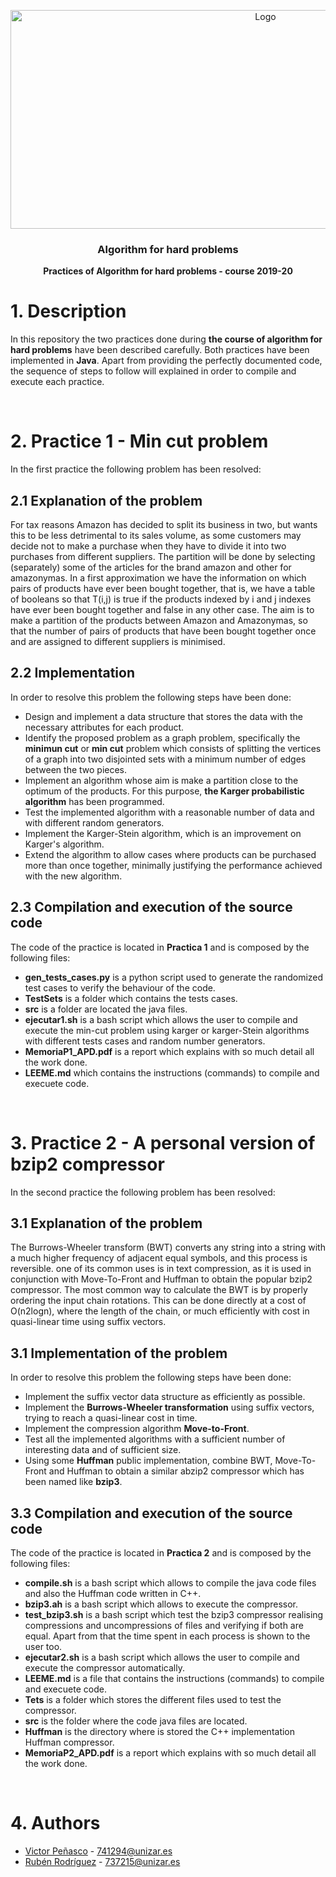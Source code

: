 <p align="center">
  <a href="https://example.com/">
    <img src="https://i.ibb.co/FDqDVjR/Logo-APD.png" alt="Logo" width=800 height=350>
  </a>

  <h3 align="center">Algorithm for hard problems</h3>

  <p align="center">
    <b>Practices of Algorithm for hard problems - course 2019-20</b> <br>
  </p>
</p>

# 1. Description

In this repository the two practices done during **the course of algorithm for hard problems** have been described 
carefully. Both practices have been implemented in **Java**. Apart from providing the perfectly documented code, the sequence 
of steps to follow will explained in order to compile and execute each practice.

&nbsp;

# 2. Practice 1 - Min cut problem

In the first practice the following problem has been resolved:

## 2.1 Explanation of the problem

For tax reasons Amazon has decided to split its business in two, but wants this to be less detrimental to its sales volume, as 
some customers may decide not to make a purchase when they have to divide it into two purchases from different suppliers. The
partition will be done by selecting (separately) some of the articles for the brand amazon and other for amazonymas. In 
a first approximation we have the information on which pairs of products have ever been bought together, that is, we have a 
table of booleans so that T(i,j) is true if the products indexed by i and j indexes have ever been bought together and false in 
any other case. The aim is to make a partition of the products between Amazon and Amazonymas, so that the number of pairs of 
products that have been bought together once and are assigned to different suppliers is minimised.

## 2.2 Implementation

In order to resolve this problem the following steps have been done:

* Design and implement a data structure that stores the data with the necessary attributes for each product. 
* Identify the proposed problem as a graph problem, specifically the **minimun cut** or **min cut** problem which consists of
  splitting the vertices of a graph into two disjointed sets with a minimum number of edges between the two pieces.
* Implement an algorithm whose aim is make a partition close to the optimum of the products. For this purpose, 
  **the Karger probabilistic algorithm** has been programmed.
* Test the implemented algorithm with a reasonable number of data and with different random generators.
* Implement the Karger-Stein algorithm, which is an improvement on Karger's algorithm.
* Extend the algorithm to allow cases where products can be purchased more than once together, minimally justifying the
  performance achieved with the new algorithm.
  
## 2.3 Compilation and execution of the source code

The code of the practice is located in **Practica 1** and is composed by the following files:

* **gen_tests_cases.py** is a python script used to generate the randomized test cases to verify the behaviour of the code.
* **TestSets** is a folder which contains the tests cases.
* **src** is a folder are located the java files. 
* **ejecutar1.sh** is a bash script which allows the user to compile and execute the min-cut problem using karger or 
  karger-Stein algorithms with different tests cases and random number generators.
* **MemoriaP1_APD.pdf** is a report which explains with so much detail all the work done. 
* **LEEME.md** which contains the instructions (commands) to compile and execuete code.

&nbsp;

# 3. Practice 2 - A personal version of bzip2 compressor

In the second practice the following problem has been resolved:

## 3.1 Explanation of the problem

The Burrows-Wheeler transform (BWT) converts any string into a string with a much higher frequency of adjacent equal symbols,
and this process is reversible. one of its common uses is in text compression, as it is used in conjunction with 
Move-To-Front and Huffman to obtain the popular bzip2 compressor. The most common way to calculate the BWT is by properly 
ordering the input chain rotations. This can be done directly at a cost of O(n2logn), where the length of the chain, or much
efficiently with cost in quasi-linear time using suffix vectors.

## 3.1 Implementation of the problem

In order to resolve this problem the following steps have been done:

* Implement the suffix vector data structure as efficiently as possible.
* Implement the **Burrows-Wheeler transformation** using suffix vectors, trying to reach a quasi-linear cost in time.
* Implement the compression algorithm **Move-to-Front**.
* Test all the implemented algorithms with a sufficient number of interesting data and of sufficient size.
* Using some **Huffman** public implementation, combine BWT, Move-To-Front and Huffman to obtain a 
  similar abzip2 compressor which has been named like **bzip3**.
  
## 3.3 Compilation and execution of the source code

The code of the practice is located in **Practica 2** and is composed by the following files:

* **compile.sh** is a bash script which allows to compile the java code files and also the Huffman code written in C++.
* **bzip3.ah** is a bash script which allows to execute the compressor.
* **test_bzip3.sh** is a bash script which test the bzip3 compressor realising compressions and uncompressions of files and
verifying if both are equal. Apart from that the time spent in each process is shown to the user too.
* **ejecutar2.sh** is a bash script which allows the user to compile and execute the compressor automatically.
* **LEEME.md** is a file that contains the instructions (commands) to compile and execuete code.
* **Tets** is a folder which stores the different files used to test the compressor.
* **src** is the folder where the code java files are located.
* **Huffman** is the directory where is stored the C++ implementation Huffman compressor.
* **MemoriaP2_APD.pdf** is a report which explains with so much detail all the work done.

&nbsp;

# 4. Authors

* [Victor Peñasco](https://github.com/vpec) - 741294@unizar.es
* [Rubén Rodríguez](https://github.com/ZgzInfinity) - 737215@unizar.es





























